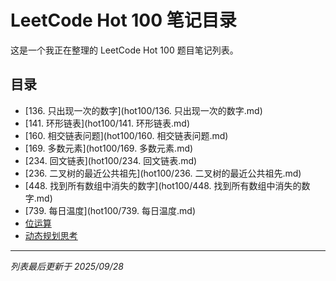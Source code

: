 # LeetCode Hot 100 笔记目录

这是一个我正在整理的 LeetCode Hot 100 题目笔记列表。

## 目录
* [136. 只出现一次的数字](hot100/136. 只出现一次的数字.md)
* [141. 环形链表](hot100/141. 环形链表.md)
* [160. 相交链表问题](hot100/160. 相交链表问题.md)
* [169. 多数元素](hot100/169. 多数元素.md)
* [234. 回文链表](hot100/234. 回文链表.md)
* [236. 二叉树的最近公共祖先](hot100/236. 二叉树的最近公共祖先.md)
* [448. 找到所有数组中消失的数字](hot100/448. 找到所有数组中消失的数字.md)
* [739. 每日温度](hot100/739. 每日温度.md)
* [位运算](hot100/位运算.md)
* [动态规划思考](hot100/动态规划思考.md)

---
*列表最后更新于 2025/09/28*
